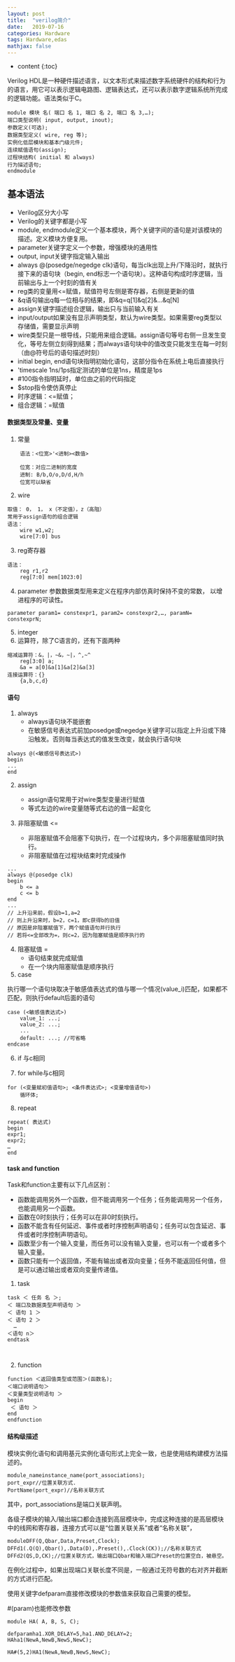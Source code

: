 ```yaml
---
layout: post
title:  "verilog简介"
date:   2019-07-16
categories: Hardware
tags: Hardware,edas
mathjax: false
---
```

* content
{:toc}

Verilog HDL是一种硬件描述语言，以文本形式来描述数字系统硬件的结构和行为的语言，用它可以表示逻辑电路图、逻辑表达式，还可以表示数字逻辑系统所完成的逻辑功能。语法类似于C。

~~~
module 模块 名( 端口 名 1, 端口 名 2, 端口 名 3,…); 
端口类型说明( input, output, inout);
参数定义(可选); 
数据类型定义( wire, reg 等); 
实例化低层模块和基本门级元件; 
连续赋值语句(assign); 
过程块结构( initial 和 always) 
行为描述语句; 
endmodule
~~~

## 基本语法

* Verilog区分大小写
* Verilog的关键字都是小写
* module, endmodule定义一个基本模块，两个关键字间的语句是对该模块的描述。定义模块方便复用。
* parameter关键字定义一个参数，增强模块的通用性
* output, input关键字指定输入输出
* always @(posedge/negedge clk)语句，每当clk出现上升/下降沿时，就执行接下来的语句块（begin, end标志一个语句块）。这种语句构成时序逻辑，当前输出与上一个时刻的值有关
* reg类的变量用<=赋值，赋值符号左侧是寄存器，右侧是更新的值
* &q语句输出q每一位相与的结果，即&q=q[1]&q[2]&...&q[N]
* assign关键字描述组合逻辑，输出只与当前输入有关
* input/output如果没有显示声明类型，默认为wire类型。如果需要reg类型以存储值，需要显示声明
* wire类型只是一根导线，只能用来组合逻辑。assign语句等号右侧一旦发生变化，等号左侧立刻得到结果；而always语句块中的值改变只能发生在每一时刻（由@符号后的语句描述时刻）
* initial begin, end语句块指明初始化语句，这部分指令在系统上电后直接执行
* 'timescale 1ns/1ps指定测试的单位是1ns，精度是1ps
* #100指令指明延时，单位由之前的代码指定
* $stop指令使仿真停止
* 时序逻辑：<=赋值；
* 组合逻辑：=赋值

#### 数据类型及常量、变量
1. 常量
~~~    
    语法：<位宽>'<进制><数值>

    位宽：对应二进制的宽度
    进制: B/b,O/o,D/d,H/h
    位宽可以缺省
~~~
2. wire
~~~
取值： 0， 1， x（不定值），z（高阻）
常用于assign语句的组合逻辑
语法：
    wire w1,w2;
    wire[7:0] bus
~~~
3. reg寄存器
~~~
语法：
    reg r1,r2
    reg[7:0] mem[1023:0]
~~~
4. parameter
参数数据类型用来定义在程序内部仿真时保持不变的常数， 以增进程序的可读性。
~~~
parameter param1= constexpr1, param2= constexpr2,…, paramN= constexprN;
~~~
5. integer
4. 运算符，除了C语言的，还有下面两种
~~~
缩减运算符：&，|，~&，~|，^,~^
    reg[3:0] a;
    &a = a[0]&a[1]&a[2]&a[3]
连接运算符：{}
    {a,b,c,d}
~~~
#### 语句
1. always
    * always语句块不能嵌套
    * 在敏感信号表达式前加posedge或negedge关键字可以指定上升沿或下降沿触发。否则每当表达式的值发生改变，就会执行语句块
~~~
always @(<敏感信号表达式>)
begin
...
end
~~~
2. assign
    * assign语句常用于对wire类型变量进行赋值
    * 等式左边的wire变量随等式右边的值一起变化

3. 非阻塞赋值 <=
    * 非阻塞赋值不会阻塞下句执行，在一个过程块内，多个非阻塞赋值同时执行。
    * 非阻塞赋值在过程块结束时完成操作
~~~
...
always @(posedge clk)
begin
    b <= a
    c <= b
end
...
// 上升沿来前，假设b=1,a=2
// 则上升沿来时，b=2，c=1，即c获得b的旧值
// 原因是非阻塞赋值下，两个赋值语句并行执行
// 若将<=全部改为=，则c=2，因为阻塞赋值是顺序执行的
~~~
4. 阻塞赋值 =
    * 语句结束就完成赋值
    * 在一个块内阻塞赋值是顺序执行
5. case

执行哪一个语句块取决于敏感值表达式的值与哪一个情况(value_i)匹配，如果都不匹配，则执行default后面的语句
~~~
case (<敏感值表达式>)
    value_1: ...;
    value_2: ...;
    ...
    default: ...; //可省略
endcase
~~~
6. if 与c相同

7.  for while与c相同
~~~
for (<变量赋初值语句>; <条件表达式>; <变量增值语句>)
    循环体;
~~~
8. repeat
~~~
repeat( 表达式) 
begin 
expr1; 
expr2; 
… 
end
~~~
#### task and function

Task和function主要有以下几点区别：
* 函数能调用另外一个函数，但不能调用另一个任务；任务能调用另一个任务，也能调用另一个函数。
* 函数在0时刻执行；任务可以在非0时刻执行。
* 函数不能含有任何延迟、事件或者时序控制声明语句；任务可以包含延迟、事件或者时序控制声明语句。
* 函数至少有一个输入变量，而任务可以没有输入变量，也可以有一个或者多个输入变量。
* 函数只能有一个返回值，不能有输出或者双向变量；任务不能返回任何值，但是可以通过输出或者双向变量传递值。

1. task
~~~
task ＜ 任务 名 ＞; 
＜ 端口及数据类型声明语句 ＞ 
＜ 语句 1 ＞
＜ 语句 2 ＞
  … 
＜语句 n＞ 
endtask

 
~~~
2. function
~~~
function ＜返回值类型或范围＞(函数名); 
＜端口说明语句＞ 
＜变量类型说明语句 ＞ 
begin
 ＜ 语句 ＞
end 
endfunction
~~~
#### 结构级描述
模块实例化语句和调用基元实例化语句形式上完全一致，也是使用结构建模方法描述的。
~~~
module_nameinstance_name(port_associations);
port_expr//位置关联方式.
PortName(port_expr)//名称关联方式
~~~
其中，port_associations是端口关联声明。

各级子模块的输入/输出端口都会连接到高层模块中，完成这种连接的是高层模块中的线网和寄存器，连接方式可以是“位置关联关系”或者“名称关联”，
~~~
moduleDFF(Q,Qbar,Data,Preset,Clock);
DFFd1(.Q(Q),Qbar(),.Data(D),.Preset(),.Clock(CK));//名称关联方式
DFFd2(QS,D,CK);//位置关联方式，输出端口Qbar和输入端口Preset的位置空白，被悬空。
~~~

在例化过程中，如果出现端口关联长度不同是，一般通过无符号数的右对齐并截断的方式进行匹配。

使用关键字defparam直接修改模块的参数值来获取自己需要的模型。

\#(param)也能修改参数
~~~
module HA( A, B, S, C);

defparamha1.XOR_DELAY=5,ha1.AND_DELAY=2;
HAha1(NewA,NewB,NewS,NewC);

HA#(5,2)HA1(NewA,NewB,NewS,NewC);
~~~